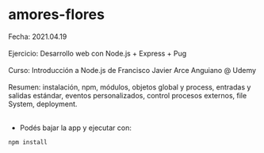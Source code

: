 amores-flores
=============

Fecha: 2021.04.19<br/><br/>
Ejercicio: Desarrollo web con Node.js + Express + Pug<br/><br/>
Curso: Introducción a Node.js de Francisco Javier Arce Anguiano @ Udemy<br/><br/>
Resumen: instalación, npm, módulos, objetos global y process, entradas y salidas estándar, eventos personalizados, control procesos externos, file System, deployment.<br/><br/>

- Podés bajar la app y ejecutar con:
```
npm install
```
